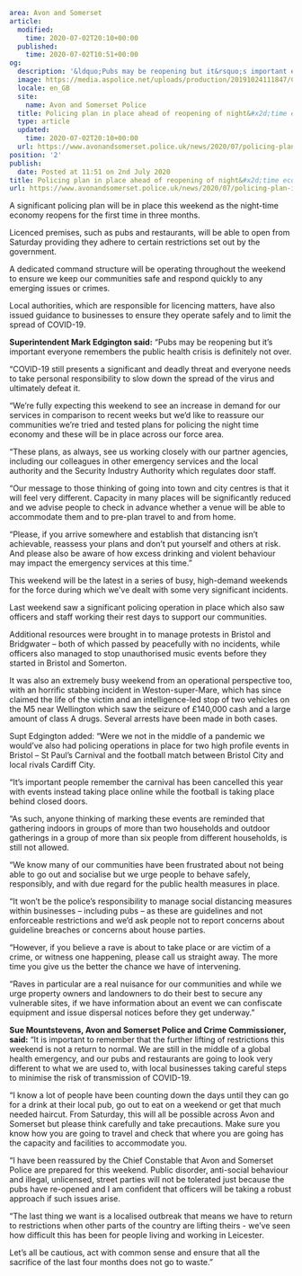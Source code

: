 ```yaml
area: Avon and Somerset
article:
  modified:
    time: 2020-07-02T20:10+00:00
  published:
    time: 2020-07-02T10:51+00:00
og:
  description: '&ldquo;Pubs may be reopening but it&rsquo;s important everyone remembers the public health crisis is definitely not over.&quot;'
  image: https://media.aspolice.net/uploads/production/20191024111847/Crest.jpg
  locale: en_GB
  site:
    name: Avon and Somerset Police
  title: Policing plan in place ahead of reopening of night&#x2d;time economy | Avon and Somerset Police
  type: article
  updated:
    time: 2020-07-02T20:10+00:00
  url: https://www.avonandsomerset.police.uk/news/2020/07/policing-plan-in-place-ahead-of-reopening-of-night-time-economy/
position: '2'
publish:
  date: Posted at 11:51 on 2nd July 2020
title: Policing plan in place ahead of reopening of night&#x2d;time economy | Avon and Somerset Police
url: https://www.avonandsomerset.police.uk/news/2020/07/policing-plan-in-place-ahead-of-reopening-of-night-time-economy/
```

A significant policing plan will be in place this weekend as the night-time economy reopens for the first time in three months.

Licenced premises, such as pubs and restaurants, will be able to open from Saturday providing they adhere to certain restrictions set out by the government.

A dedicated command structure will be operating throughout the weekend to ensure we keep our communities safe and respond quickly to any emerging issues or crimes.

Local authorities, which are responsible for licencing matters, have also issued guidance to businesses to ensure they operate safely and to limit the spread of COVID-19.

**Superintendent Mark Edgington said:** “Pubs may be reopening but it’s important everyone remembers the public health crisis is definitely not over.

“COVID-19 still presents a significant and deadly threat and everyone needs to take personal responsibility to slow down the spread of the virus and ultimately defeat it.

“We’re fully expecting this weekend to see an increase in demand for our services in comparison to recent weeks but we’d like to reassure our communities we’re tried and tested plans for policing the night time economy and these will be in place across our force area.

“These plans, as always, see us working closely with our partner agencies, including our colleagues in other emergency services and the local authority and the Security Industry Authority which regulates door staff.

“Our message to those thinking of going into town and city centres is that it will feel very different. Capacity in many places will be significantly reduced and we advise people to check in advance whether a venue will be able to accommodate them and to pre-plan travel to and from home.

“Please, if you arrive somewhere and establish that distancing isn’t achievable, reassess your plans and don’t put yourself and others at risk. And please also be aware of how excess drinking and violent behaviour may impact the emergency services at this time.”

This weekend will be the latest in a series of busy, high-demand weekends for the force during which we’ve dealt with some very significant incidents.

Last weekend saw a significant policing operation in place which also saw officers and staff working their rest days to support our communities.

Additional resources were brought in to manage protests in Bristol and Bridgwater – both of which passed by peacefully with no incidents, while officers also managed to stop unauthorised music events before they started in Bristol and Somerton.

It was also an extremely busy weekend from an operational perspective too, with an horrific stabbing incident in Weston-super-Mare, which has since claimed the life of the victim and an intelligence-led stop of two vehicles on the M5 near Wellington which saw the seizure of £140,000 cash and a large amount of class A drugs. Several arrests have been made in both cases.

Supt Edgington added: “Were we not in the middle of a pandemic we would’ve also had policing operations in place for two high profile events in Bristol – St Paul’s Carnival and the football match between Bristol City and local rivals Cardiff City.

“It’s important people remember the carnival has been cancelled this year with events instead taking place online while the football is taking place behind closed doors.

“As such, anyone thinking of marking these events are reminded that gathering indoors in groups of more than two households and outdoor gatherings in a group of more than six people from different households, is still not allowed.

“We know many of our communities have been frustrated about not being able to go out and socialise but we urge people to behave safely, responsibly, and with due regard for the public health measures in place.

“It won’t be the police’s responsibility to manage social distancing measures within businesses – including pubs – as these are guidelines and not enforceable restrictions and we’d ask people not to report concerns about guideline breaches or concerns about house parties.

“However, if you believe a rave is about to take place or are victim of a crime, or witness one happening, please call us straight away. The more time you give us the better the chance we have of intervening.

“Raves in particular are a real nuisance for our communities and while we urge property owners and landowners to do their best to secure any vulnerable sites, if we have information about an event we can confiscate equipment and issue dispersal notices before they get underway.”

**Sue Mountstevens, Avon and Somerset Police and Crime Commissioner, said:** “It is important to remember that the further lifting of restrictions this weekend is not a return to normal. We are still in the middle of a global health emergency, and our pubs and restaurants are going to look very different to what we are used to, with local businesses taking careful steps to minimise the risk of transmission of COVID-19.

“I know a lot of people have been counting down the days until they can go for a drink at their local pub, go out to eat on a weekend or get that much needed haircut. From Saturday, this will all be possible across Avon and Somerset but please think carefully and take precautions. Make sure you know how you are going to travel and check that where you are going has the capacity and facilities to accommodate you.

“I have been reassured by the Chief Constable that Avon and Somerset Police are prepared for this weekend. Public disorder, anti-social behaviour and illegal, unlicensed, street parties will not be tolerated just because the pubs have re-opened and I am confident that officers will be taking a robust approach if such issues arise.

“The last thing we want is a localised outbreak that means we have to return to restrictions when other parts of the country are lifting theirs - we’ve seen how difficult this has been for people living and working in Leicester.

Let’s all be cautious, act with common sense and ensure that all the sacrifice of the last four months does not go to waste.”
